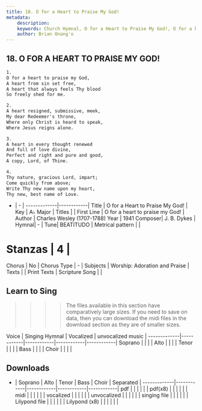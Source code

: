 ```yaml
---
title: 18. O for a Heart to Praise My God!
metadata:
    description: 
    keywords: Church Hymnal, O for a Heart to Praise My God!, O for a heart to praise my God!, 
    author: Brian Onang'o
---
```



## 18. O FOR A HEART TO PRAISE MY GOD!

```txt
1.
O for a heart to praise my God,
A heart from sin set free,
A heart that always feels Thy blood
So freely shed for me.

2.
A heart resigned, submissive, meek,
My dear Redeemer's throne,
Where only Christ is heard to speak,
Where Jesus reigns alone.

3.
A heart in every thought renewed
And full of love divine,
Perfect and right and pure and good,
A copy, Lord, of Thine.

4.
Thy nature, gracious Lord, impart;
Come quickly from above;
Write Thy new name upon my heart,
Thy new, best name of Love.

```

- |   -  |
-------------|------------|
Title | O for a Heart to Praise My God! |
Key | A♭ Major |
Titles |  |
First Line | O for a heart to praise my God! |
Author | Charles Wesley (1707-1788)
Year | 1941
Composer| J. B. Dykes |
Hymnal|  - |
Tune| BEATITUDO |
Metrical pattern | |
# Stanzas | 4 |
Chorus | No |
Chorus Type | - |
Subjects | Worship: Adoration and Praise |
Texts |  |
Print Texts | 
Scripture Song |  |
  
## Learn to Sing

>>>> The files available in this section have comparatively large sizes. If you need to save on data, then you can download the midi files in the download section as they are of smaller sizes.

Voice |  Singing Hymnal | Vocalized | unvocalized music |
-------------|------------|------------|------------|------------|
Soprano | | | |
Alto | | | |
Tenor | | | |
Bass | | | |
Choir | | | |

## Downloads

- |  Soprano | Alto | Tenor | Bass | Choir | Separated |
-------------|------------|------------|------------|------------|
pdf | | | | | |
pdf(x8) | | | | | |
midi | | | | | |
vocalized | | | | | |
unvocalized | | | | | |
singing file | | | | | |
Lilypond file | | | | | |
Lilypond (x8) | | | | | |
  